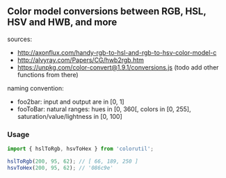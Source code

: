 ## Color model conversions between RGB, HSL, HSV and HWB, and more

sources:

* http://axonflux.com/handy-rgb-to-hsl-and-rgb-to-hsv-color-model-c
* http://alvyray.com/Papers/CG/hwb2rgb.htm
* https://unpkg.com/color-convert@1.9.1/conversions.js (todo add other functions from there)

naming convention:

* foo2bar: input and output are in [0, 1]
* fooToBar: natural ranges: hues in [0, 360[, colors in [0, 255], saturation/value/lightness in [0, 100]

### Usage

```js
import { hslToRgb, hsvToHex } from 'colorutil';

hslToRgb(200, 95, 62); // [ 66, 189, 250 ]
hsvToHex(200, 95, 62); // '086c9e'
```
